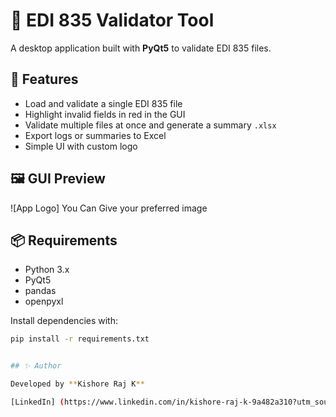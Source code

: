 # 🧾 EDI 835 Validator Tool

A desktop application built with **PyQt5** to validate EDI 835 files.

## 🚀 Features

- Load and validate a single EDI 835 file
- Highlight invalid fields in red in the GUI
- Validate multiple files at once and generate a summary `.xlsx`
- Export logs or summaries to Excel
- Simple UI with custom logo

## 🖼️ GUI Preview

![App Logo] 
You Can Give your preferred image

## 📦 Requirements

- Python 3.x
- PyQt5
- pandas
- openpyxl

Install dependencies with:

```bash
pip install -r requirements.txt


## ✨ Author

Developed by **Kishore Raj K**

[LinkedIn] (https://www.linkedin.com/in/kishore-raj-k-9a482a310?utm_source=share&utm_campaign=share_via&utm_content=profile&utm_medium=android_app) | [GitHub] (https://github.com/Kishoreraj07)




